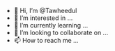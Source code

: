 - 👋 Hi, I’m @Tawheedul
- 👀 I’m interested in ...
- 🌱 I’m currently learning ...
- 💞️ I’m looking to collaborate on ...
- 📫 How to reach me ...

<!---
Tawheedul Amin Siam
2nd Semester, Computer Science and Engineering(CSE)
International Islamic University Chittagong, Bangladesh
You can click the Preview link to take a look at your changes.
--->
